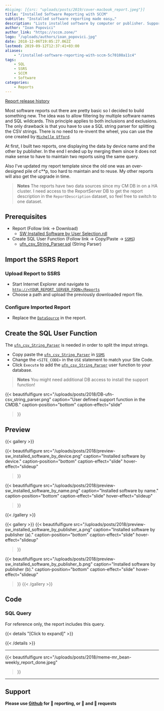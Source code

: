```yaml
---
#bigimg: [{src: "uploads/posts/2019/cover-macbook_report.jpeg"}]
title: "Installed Software Reporting with SCCM"
subtitle: "Installed software reporting made easy…"
description: "Lists installed software by computer or publisher. Supports filtering and exclusions by multiple software names using comma separated values and wildcards."
author: "Ioan Popovici"
author_link: "https://sccm.zone/"
logo: "/uploads/authors/ioan_popovici.jpg"
date: 2018-12-06T19:05:27.062Z
lastmod: 2019-09-12T12:37:41+03:00
aliases:
    - "/installed-software-reporting-with-sccm-5c70108a11c4"
tags:
    - SQL
    - SSRS
    - SCCM
    - Software
categories:
    - Reports
---
```


[Report release history](http://SCCM.Zone/sw-installed-software-by-user-selection-changelog)

Most software reports out there are pretty basic so I decided to build something new. The idea was to allow filtering by multiple software names and SQL wildcards. This principle applies to both inclusions and exclusions. The only drawback is that you have to use a SQL string parser for splitting the CSV strings. There is no need to re-invent the wheel, you can use the one created by [`Michelle Ufford`](http://hadoopsie.com).

At first, I built two reports, one displaying the data by device name and the other by publisher. In the end I ended up by merging them since it does not make sense to have to maintain two reports using the same query.

Also I’ve updated my report template since the old one was an over-designed pile of c**p, too hard to maintain and to reuse. My other reports will also get the upgrade in time.

> **Notes**
> The reports have two data sources since my CM DB in on a HA cluster. I need access to the ReportServer DB to get the report description in the `ReportDescription` dataset, so feel free to switch to one dataset.

## Prerequisites

* Report (Follow link → Download)
  * [SW Installed Software by User Selection.rdl](https://snippets.cacher.io/snippet/a948fe20b2fbc9ec1062)
* Create SQL User Function (Follow link → Copy/Paste → [`SSMS`](https://docs.microsoft.com/en-us/sql/ssms/sql-server-management-studio-ssms?view=sql-server-2017))
  * [ufn_csv_String_Parser.sql](https://snippets.cacher.io/snippet/22b47fd513bfb97f3dd5) (String Parser)

## Import the SSRS Report

### Upload Report to SSRS

* Start Internet Explorer and navigate to [`http://<YOUR_REPORT_SERVER_FQDN>/Reports`](http://en.wikipedia.org/wiki/Fully_qualified_domain_name)
* Choose a path and upload the previously downloaded report file.

### Configure Imported Report

* Replace the [`DataSource`](https://joshheffner.com/how-to-import-additional-software-update-reports-in-sccm/) in the report.

## Create the SQL User Function

The [`ufn_csv_String_Parser`](#sql-user-function) is needed in order to split the imput strings.

* Copy paste the [`ufn_csv_String_Parser`](#sql-user-function) in [`SSMS`](https://docs.microsoft.com/en-us/sql/ssms/sql-server-management-studio-ssms?view=sql-server-2017)
* Change the `<SITE_CODE>` in the `USE` statement to match your Site Code.
* Click `Execute` to add the [`ufn_csv_String_Parser`](#sql-user-function) user function to your database.

> **Notes**
> You might need additional DB access to install the support function!

{{<
    beautifulfigure src="/uploads/posts/2018/DB-ufn-csv_string_parser.png"
    caption="User defined support function in the CMDB."
    caption-position="bottom" caption-effect="slide"
>}}

## Preview

{{< gallery >}}

{{<
    beautifulfigure src="/uploads/posts/2018/preview-sw_installed_software_by_device.png"
    caption="Installed software by device."
    caption-position="bottom" caption-effect="slide"
    hover-effect="slideup"
>}}

{{<
    beautifulfigure src="/uploads/posts/2018/preview-sw_installed_software_by_name.png"
    caption="Installed software by name."
    caption-position="bottom" caption-effect="slide"
    hover-effect="slideup"
>}}

{{< /gallery >}}

{{< gallery >}}
{{<
    beautifulfigure src="/uploads/posts/2018/preview-sw_installed_software_by_publisher_a.png"
    caption="Installed software by publisher (a)."
    caption-position="bottom" caption-effect="slide"
    hover-effect="slideup"
>}}

{{<
    beautifulfigure src="/uploads/posts/2018/preview-sw_installed_software_by_publisher_b.png"
    caption="Installed software by publisher (b)."
    caption-position="bottom" caption-effect="slide"
    hover-effect="slideup"
>}}
{{< /gallery >}}

## Code

### SQL Query

For reference only, the report includes this query.

{{< details "[Click to expand]" >}}
<script src="https://embed.cacher.io/82023cd40c33a313adaa459a09254ba02f5fab45.js?a=5eff416915ecfe811da0aa5944a91892&t=github_gist"></script>
{{< /details >}}

***

{{<
    beautifulfigure src="/uploads/posts/2018/meme-mr_bean-weekly_report_done.jpeg"
>}}

***

## Support

**Please use [Github](http://SCCM.Zone/GIT) for 🐛 reporting, or 🌈 and 🦄 requests**
